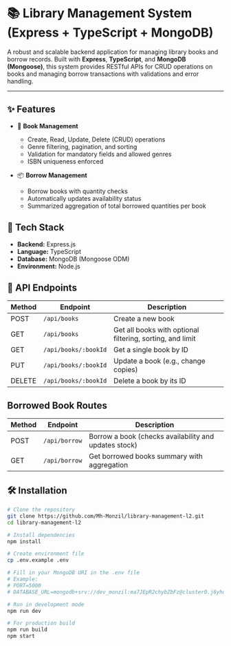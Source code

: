 # 📚 Library Management System (Express + TypeScript + MongoDB)

A robust and scalable backend application for managing library books and borrow records. Built with **Express**, **TypeScript**, and **MongoDB (Mongoose)**, this system provides RESTful APIs for CRUD operations on books and managing borrow transactions with validations and error handling.

---

## ✨ Features

- 📖 **Book Management**

  - Create, Read, Update, Delete (CRUD) operations
  - Genre filtering, pagination, and sorting
  - Validation for mandatory fields and allowed genres
  - ISBN uniqueness enforced

- 📦 **Borrow Management**

  - Borrow books with quantity checks
  - Automatically updates availability status
  - Summarized aggregation of total borrowed quantities per book

## 🚀 Tech Stack

- **Backend:** Express.js
- **Language:** TypeScript
- **Database:** MongoDB (Mongoose ODM)
- **Environment:** Node.js

## 📌 API Endpoints

| Method | Endpoint             | Description                                               |
| ------ | -------------------- | --------------------------------------------------------- |
| POST   | `/api/books`         | Create a new book                                         |
| GET    | `/api/books`         | Get all books with optional filtering, sorting, and limit |
| GET    | `/api/books/:bookId` | Get a single book by ID                                   |
| PUT    | `/api/books/:bookId` | Update a book (e.g., change copies)                       |
| DELETE | `/api/books/:bookId` | Delete a book by its ID                                   |

## Borrowed Book Routes

| Method | Endpoint      | Description                                           |
| ------ | ------------- | ----------------------------------------------------- |
| POST   | `/api/borrow` | Borrow a book (checks availability and updates stock) |
| GET    | `/api/borrow` | Get borrowed books summary with aggregation           |

## 🛠️ Installation

```bash
# Clone the repository
git clone https://github.com/Mh-Monzil/library-management-l2.git
cd library-management-l2

# Install dependencies
npm install

# Create environment file
cp .env.example .env

# Fill in your MongoDB URI in the .env file
# Example:
# PORT=5000
# DATABASE_URL=mongodb+srv://dev_monzil:ma7JEpR2chybZbFz@cluster0.j6yhdqz.mongodb.net/library-management-l2?retryWrites=true&w=majority&appName=Cluster0

# Run in development mode
npm run dev

# For production build
npm run build
npm start
```
